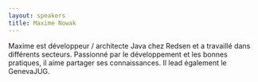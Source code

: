 ```yaml
---
layout: speakers
title: Maxime Nowak
---
```


Maxime est développeur / architecte Java chez Redsen et a travaillé dans différents secteurs. 
Passionné par le développement et les bonnes pratiques, il aime partager ses connaissances.
Il lead également le GenevaJUG.